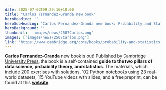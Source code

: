 ```yaml
---
date: 2025-07-02T09:29:16+10:00
title: "Carlos Fernandez-Granda new book"
heroHeading: ''
heroSubHeading: 'Carlos Fernandez-Granda new book: Probability and Statistics for Data Science'
heroBackground: ''
thumbnail:  'images/news/2507Carlos.png'
images: ['images/news/2507Carlos.png']
link: 'https://www.cambridge.org/core/books/probability-and-statistics-for-data-science/CC7DC7E53ED92074008803C96A67620B'
---
```


**Carlos Fernandez-Granda** new book is out! Published by [Cambridge University Press](https://www.cambridge.org/core/books/probability-and-statistics-for-data-science/CC7DC7E53ED92074008803C96A67620B), the book is a self-contained **guide to the two pillars of data science, probability theory, and statistics**. The materials, which include 200 exercises with solutions, 102 Python notebooks using 23 real-world datasets, 115 YouTube videos with slides, and a free preprint, can be found at this **[website](https://www.ps4ds.net/)**.

